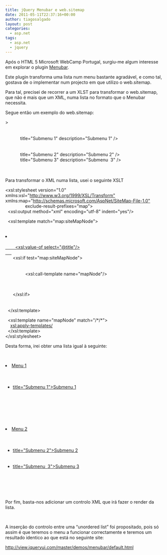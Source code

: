 ```yaml
---
title: jQuery Menubar e web.sitemap
date: 2011-05-11T22:37:16+00:00
author: tiagosalgado
layout: post
categories:
  - asp.net
tags:
  - asp.net
  - jquery
---
```

Após o HTML 5 Microsoft WebCamp Portugal, surgiu-me algum interesse em explorar o plugin [Menubar](http://wiki.jqueryui.com/w/page/38666403/Menubar).

Este plugin transforma uma lista num menu bastante agradável, e como tal, gostava de o implementar num projecto em que utilizo o web.sitemap.

Para tal, precisei de recorrer a um XLST para transformar o web.sitemap, que não é mais que um XML, numa lista no formato que o Menubar necessita.

Segue então um exemplo do web.sitemap:

<?xml version="1.0" encoding="utf-8"?>   
<siteMap xmlns="<http://schemas.microsoft.com/AspNet/SiteMap-File-1.0">>   
&#160;&#160;&#160; <siteMapNode url="~/" title="Home" description="Home">   
&#160;&#160;&#160;&#160;&#160;&#160;&#160; <siteMapNode url="" title="Menu 1" description="Menu 1" >   
&#160;&#160;&#160;&#160;&#160;&#160;&#160;&#160;&#160;&#160;&#160; <siteMapNode url="<http://www.google.pt"> title="Submenu 1" description="Submenu 1" />   
&#160;&#160;&#160;&#160;&#160;&#160;&#160; </siteMapNode>   
&#160;&#160;&#160;&#160;&#160;&#160;&#160; <siteMapNode url="" title="Menu 2" description="Menu 2">   
&#160;&#160;&#160;&#160;&#160;&#160;&#160;&#160;&#160;&#160;&#160; <siteMapNode url="<http://www.microsoft.com"> title="Submenu 2" description="Submenu 2" />   
&#160;&#160;&#160;&#160;&#160;&#160;&#160;&#160;&#160;&#160;&#160; <siteMapNode url="<http://www.apple.com"> title="Submenu 3" description="Submenu&#160; 3" />   
&#160;&#160;&#160;&#160;&#160;&#160;&#160; </siteMapNode>   
&#160;&#160;&#160; </siteMapNode>   
</siteMap>

Para transformar o XML numa lista, usei o seguinte XSLT

<?xml version="1.0" encoding="utf-8"?>   
<xsl:stylesheet version="1.0" xmlns:xsl="<http://www.w3.org/1999/XSL/Transform"> xmlns:map="<http://schemas.microsoft.com/AspNet/SiteMap-File-1.0">   
&#160;&#160;&#160;&#160;&#160;&#160;&#160;&#160;&#160;&#160;&#160;&#160;&#160;&#160;&#160; exclude-result-prefixes="map">   
&#160; <xsl:output method="xml" encoding="utf-8" indent="yes"/>

&#160; <xsl:template match="map:siteMapNode">   
&#160;&#160;&#160; <li>   
&#160;&#160;&#160;&#160;&#160; <a href="{@url}" title="{@description}">   
&#160;&#160;&#160;&#160;&#160;&#160;&#160; <xsl:value-of select="@title"/>   
&#160;&#160;&#160;&#160;&#160; </a>   
&#160;&#160;&#160;&#160;&#160; <xsl:if test="map:siteMapNode">   
&#160;&#160;&#160;&#160;&#160;&#160;&#160; <ul>   
&#160;&#160;&#160;&#160;&#160;&#160;&#160;&#160;&#160; <xsl:call-template name="mapNode"/>   
&#160;&#160;&#160;&#160;&#160;&#160;&#160; </ul>   
&#160;&#160;&#160;&#160;&#160; </xsl:if>   
&#160;&#160;&#160; </li>   
&#160; </xsl:template>

&#160; <xsl:template name="mapNode" match="/\*/\*">   
&#160;&#160;&#160; <xsl:apply-templates/>   
&#160; </xsl:template>   
</xsl:stylesheet>

Desta forma, irei obter uma lista igual à seguinte:

<?xml version="1.0" encoding="utf-16" ?>   
&#160;&#160;&#160;&#160;&#160;&#160;&#160; <li><a href="" title="Menu 1">Menu 1</a>   
&#160;&#160;&#160;&#160;&#160;&#160;&#160;&#160;&#160;&#160;&#160; <ul>   
&#160;&#160;&#160;&#160;&#160;&#160;&#160;&#160;&#160;&#160;&#160;&#160;&#160;&#160;&#160; <li><a href="<http://www.google.pt"> title="Submenu 1">Submenu 1</a></li>   
&#160;&#160;&#160;&#160;&#160;&#160;&#160;&#160;&#160;&#160;&#160; </ul>   
&#160;&#160;&#160;&#160;&#160;&#160;&#160; </li>   
&#160;&#160;&#160;&#160;&#160;&#160;&#160; <li><a href="" title="Menu 2">Menu 2</a>   
&#160;&#160;&#160;&#160;&#160;&#160;&#160;&#160;&#160;&#160;&#160; <ul>   
&#160;&#160;&#160;&#160;&#160;&#160;&#160;&#160;&#160;&#160;&#160;&#160;&#160;&#160;&#160; <li><a href="<http://www.microsoft.com"> title="Submenu 2">Submenu 2</a></li>   
&#160;&#160;&#160;&#160;&#160;&#160;&#160;&#160;&#160;&#160;&#160;&#160;&#160;&#160;&#160; <li><a href="<http://www.apple.com"> title="Submenu&#160; 3">Submenu 3</a></li>   
&#160;&#160;&#160;&#160;&#160;&#160;&#160;&#160;&#160;&#160;&#160; </ul>   
&#160;&#160;&#160;&#160;&#160;&#160;&#160; </li>

Por fim, basta-nos adicionar um controlo XML que irá fazer o render da lista.

<ul id="bar1" class="menubar">   
&#160;&#160;&#160;&#160;&#160;&#160;&#160; <asp:Xml runat="server" ID="xmlSiteMapViewer" DocumentSource="~/web.sitemap" TransformSource="~/sitemap.xslt" />   
&#160;&#160;&#160; </ul>

A inserção do controlo entre uma “unordered list” foi propositado, pois só assim é que teremos o menu a funcionar correctamente e teremos um resultado identico ao que está no seguinte site:

<http://view.jqueryui.com/master/demos/menubar/default.html>